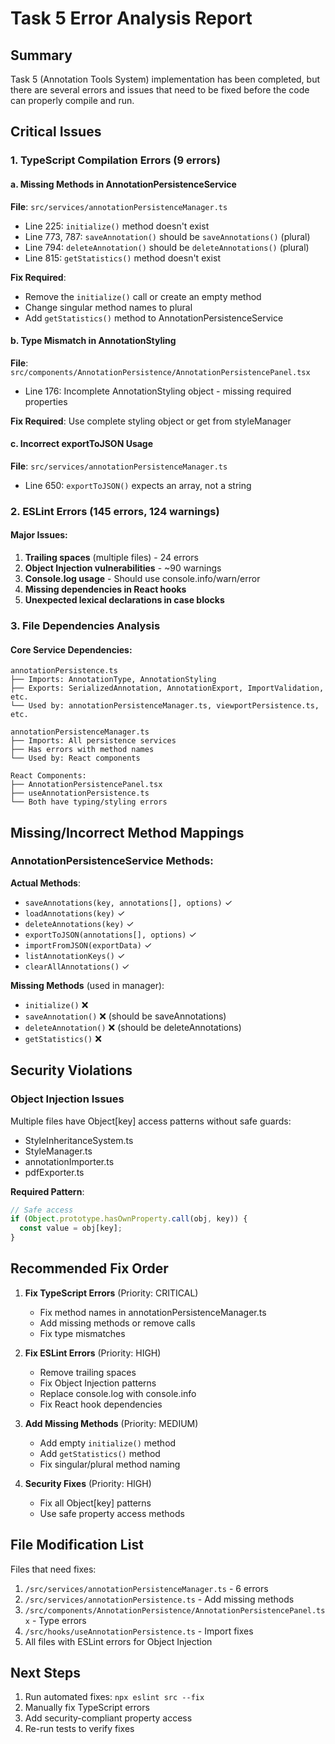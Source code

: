 # Task 5 Error Analysis Report

## Summary
Task 5 (Annotation Tools System) implementation has been completed, but there are several errors and issues that need to be fixed before the code can properly compile and run.

## Critical Issues

### 1. TypeScript Compilation Errors (9 errors)

#### a. Missing Methods in AnnotationPersistenceService
**File**: `src/services/annotationPersistenceManager.ts`
- Line 225: `initialize()` method doesn't exist 
- Line 773, 787: `saveAnnotation()` should be `saveAnnotations()` (plural)
- Line 794: `deleteAnnotation()` should be `deleteAnnotations()` (plural)
- Line 815: `getStatistics()` method doesn't exist

**Fix Required**: 
- Remove the `initialize()` call or create an empty method
- Change singular method names to plural
- Add `getStatistics()` method to AnnotationPersistenceService

#### b. Type Mismatch in AnnotationStyling
**File**: `src/components/AnnotationPersistence/AnnotationPersistencePanel.tsx`
- Line 176: Incomplete AnnotationStyling object - missing required properties

**Fix Required**: Use complete styling object or get from styleManager

#### c. Incorrect exportToJSON Usage
**File**: `src/services/annotationPersistenceManager.ts`
- Line 650: `exportToJSON()` expects an array, not a string

### 2. ESLint Errors (145 errors, 124 warnings)

#### Major Issues:
1. **Trailing spaces** (multiple files) - 24 errors
2. **Object Injection vulnerabilities** - ~90 warnings
3. **Console.log usage** - Should use console.info/warn/error
4. **Missing dependencies in React hooks**
5. **Unexpected lexical declarations in case blocks**

### 3. File Dependencies Analysis

#### Core Service Dependencies:
```
annotationPersistence.ts
├── Imports: AnnotationType, AnnotationStyling
├── Exports: SerializedAnnotation, AnnotationExport, ImportValidation, etc.
└── Used by: annotationPersistenceManager.ts, viewportPersistence.ts, etc.

annotationPersistenceManager.ts  
├── Imports: All persistence services
├── Has errors with method names
└── Used by: React components

React Components:
├── AnnotationPersistencePanel.tsx
├── useAnnotationPersistence.ts
└── Both have typing/styling errors
```

## Missing/Incorrect Method Mappings

### AnnotationPersistenceService Methods:
**Actual Methods**:
- `saveAnnotations(key, annotations[], options)` ✓
- `loadAnnotations(key)` ✓
- `deleteAnnotations(key)` ✓
- `exportToJSON(annotations[], options)` ✓
- `importFromJSON(exportData)` ✓
- `listAnnotationKeys()` ✓
- `clearAllAnnotations()` ✓

**Missing Methods** (used in manager):
- `initialize()` ❌
- `saveAnnotation()` ❌ (should be saveAnnotations)
- `deleteAnnotation()` ❌ (should be deleteAnnotations)
- `getStatistics()` ❌

## Security Violations

### Object Injection Issues
Multiple files have Object[key] access patterns without safe guards:
- StyleInheritanceSystem.ts
- StyleManager.ts
- annotationImporter.ts
- pdfExporter.ts

**Required Pattern**:
```typescript
// Safe access
if (Object.prototype.hasOwnProperty.call(obj, key)) {
  const value = obj[key];
}
```

## Recommended Fix Order

1. **Fix TypeScript Errors** (Priority: CRITICAL)
   - Fix method names in annotationPersistenceManager.ts
   - Add missing methods or remove calls
   - Fix type mismatches

2. **Fix ESLint Errors** (Priority: HIGH)
   - Remove trailing spaces
   - Fix Object Injection patterns
   - Replace console.log with console.info
   - Fix React hook dependencies

3. **Add Missing Methods** (Priority: MEDIUM)
   - Add empty `initialize()` method
   - Add `getStatistics()` method
   - Fix singular/plural method naming

4. **Security Fixes** (Priority: HIGH)
   - Fix all Object[key] patterns
   - Use safe property access methods

## File Modification List

Files that need fixes:
1. `/src/services/annotationPersistenceManager.ts` - 6 errors
2. `/src/services/annotationPersistence.ts` - Add missing methods
3. `/src/components/AnnotationPersistence/AnnotationPersistencePanel.tsx` - Type errors
4. `/src/hooks/useAnnotationPersistence.ts` - Import fixes
5. All files with ESLint errors for Object Injection

## Next Steps

1. Run automated fixes: `npx eslint src --fix`
2. Manually fix TypeScript errors
3. Add security-compliant property access
4. Re-run tests to verify fixes